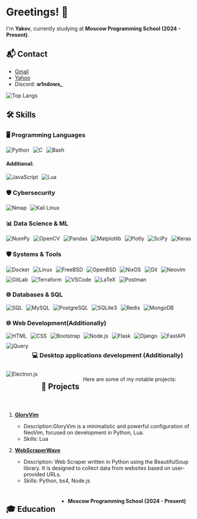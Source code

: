 # Greetings! 👋
I'm **Yakov**, currently studying at **Moscow Programming School (2024 - Present)**.

## 📬 Contact
- [Gmail](mailto:wswindowsers@gmail.com)
- [Yahoo](mailto:yakovhq@yahoo.com)
- Discord: **w1ndows_**

![Top Langs](https://github-readme-stats.vercel.app/api/top-langs/?username=GitW1n&layout=compact)

## 🛠️ Skills

### 🖥️ Programming Languages
<div style="display: flex; flex-wrap: wrap; gap: 10px;">
    <img src="https://img.shields.io/badge/Python-blue?style=for-the-badge&logo=python&logoColor=white" alt="Python" />
    <img src="https://img.shields.io/badge/C-blue?style=for-the-badge&logo=c&logoColor=white" alt="C" />
    <img src="https://img.shields.io/badge/Bash-4EAA25?style=for-the-badge&logo=gnubash&logoColor=white" alt="Bash" /> 
</div>

#### Additional: 
<div style="display: flex; flex-wrap: wrap; gap: 10px;">
    <img src="https://img.shields.io/badge/JavaScript-F7DF1E?style=for-the-badge&logo=javascript&logoColor=black" alt="JavaScript" />
    <img src="https://img.shields.io/badge/Lua-blue?style=for-the-badge&logo=lua&logoColor=white" alt="Lua" />
</div>

### 🛡️ Cybersecurity
<div style="display: flex; flex-wrap: wrap; gap: 10px;"><img src="https://img.shields.io/badge/Nmap-000000?style=for-the-badge&logo=nmap&logoColor=green" alt="Nmap" />  <img src="https://img.shields.io/badge/Kali%20Linux-557C85?style=for-the-badge&logo=kalilinux&logoColor=white" alt="Kali Linux" />  </div>

### 📊 Data Science & ML
<div style="display: flex; flex-wrap: wrap; gap: 10px;">
    <img src="https://img.shields.io/badge/NumPy-013243?style=for-the-badge&logo=numpy&logoColor=white" alt="NumPy" />
    <img src="https://img.shields.io/badge/OpenCV-blue?style=for-the-badge&logo=opencv&logoColor=white" alt="OpenCV" />
    <img src="https://img.shields.io/badge/Pandas-150458?style=for-the-badge&logo=pandas&logoColor=white" alt="Pandas" />
    <img src="https://img.shields.io/badge/Matplotlib-0073B7?style=for-the-badge&logo=matplotlib&logoColor=white" alt="Matplotlib" />
      <img src="https://img.shields.io/badge/Plotly-3A4A6B?style=for-the-badge&logo=plotly&logoColor=white" alt="Plotly" />
      <img src="https://img.shields.io/badge/SciPy-8E1C1C?style=for-the-badge&logo=scipy&logoColor=white" alt="SciPy" />
    <img src="https://img.shields.io/badge/Keras-D00000?style=for-the-badge&logo=keras&logoColor=white" alt="Keras" />
</div>

### 🛡️ Systems & Tools
<div style="display: flex; flex-wrap: wrap; gap: 10px;">
    <img src="https://img.shields.io/badge/Docker-2496ED?style=for-the-badge&logo=docker&logoColor=white" alt="Docker" />
    <img src="https://img.shields.io/badge/Linux-FCC624?style=for-the-badge&logo=linux&logoColor=black" alt="Linux" />
    <img src="https://img.shields.io/badge/FreeBSD-AB2B28?style=for-the-badge&logo=freebsd&logoColor=white" alt="FreeBSD" />
    <img src="https://img.shields.io/badge/OpenBSD-F2CA30?style=for-the-badge&logo=openbsd&logoColor=black" alt="OpenBSD" />
    <img src="https://img.shields.io/badge/NixOS-7F4F96?style=for-the-badge&logo=nixos&logoColor=white" alt="NixOS" />
    <img src="https://img.shields.io/badge/Git-F05032?style=for-the-badge&logo=git&logoColor=white" alt="Git" />
    <img src="https://img.shields.io/badge/Neovim-57A143?style=for-the-badge&logo=neovim&logoColor=white" alt="Neovim" />
    <img src="https://img.shields.io/badge/GitLab-330F63?style=for-the-badge&logo=gitlab&logoColor=white" alt="GitLab" />
    <img src="https://img.shields.io/badge/Terraform-7B42BC?style=for-the-badge&logo=terraform&logoColor=white" alt="Terraform" />
    <img src="https://img.shields.io/badge/VSCode-007ACC?style=for-the-badge&logo=visualstudiocode&logoColor=white" alt="VSCode" />
    <img src="https://img.shields.io/badge/LaTeX-008080?style=for-the-badge&logo=latex&logoColor=white" alt="LaTeX" />
    <img src="https://img.shields.io/badge/Postman-FF6C37?style=for-the-badge&logo=postman&logoColor=white" alt="Postman" />
</div>

### 🌐 Databases & SQL
<div style="display: flex; flex-wrap: wrap; gap: 10px;">
    <img src="https://img.shields.io/badge/SQL-003B57?style=for-the-badge&logo=sql&logoColor=white" alt="SQL" />
    <img src="https://img.shields.io/badge/MySQL-4479A1?style=for-the-badge&logo=mysql&logoColor=white" alt="MySQL" />
    <img src="https://img.shields.io/badge/PostgreSQL-4169E1?style=for-the-badge&logo=postgresql&logoColor=white" alt="PostgreSQL" />
    <img src="https://img.shields.io/badge/SQLite3-003B57?style=for-the-badge&logo=sqlite&logoColor=white" alt="SQLite3" />
    <img src="https://img.shields.io/badge/Redis-DC382D?style=for-the-badge&logo=redis&logoColor=white" alt="Redis" />
    <img src="https://img.shields.io/badge/MongoDB-47A248?style=for-the-badge&logo=mongodb&logoColor=white" alt="MongoDB" />
</div>

### 🌐 Web Development(Additionally)
<div style="display: flex; flex-wrap: wrap; gap: 10px;"> <img src="https://img.shields.io/badge/HTML-E34F26?style=for-the-badge&logo=html5&logoColor=white" alt="HTML" /> <img src="https://img.shields.io/badge/CSS-1572B6?style=for-the-badge&logo=css3&logoColor=white" alt="CSS" /> <img src="https://img.shields.io/badge/Bootstrap-563D7C?style=for-the-badge&logo=bootstrap&logoColor=white" alt="Bootstrap" /> <img src="https://img.shields.io/badge/Node.js-339933?style=for-the-badge&logo=node.js&logoColor=white" alt="Node.js" /> <img src="https://img.shields.io/badge/Flask-000000?style=for-the-badge&logo=flask&logoColor=white" alt="Flask" /> <img src="https://img.shields.io/badge/Django-092E20?style=for-the-badge&logo=django&logoColor=white" alt="Django" /> <img src="https://img.shields.io/badge/FastAPI-009688?style=for-the-badge&logo=fastapi&logoColor=white" alt="FastAPI" />  <img src="https://img.shields.io/badge/jQuery-0769AD?style=for-the-badge&logo=jquery&logoColor=white" alt="jQuery" />

### 💻 Desktop applications development (Additionally)
<div style="display: flex; flex-wrap: wrap; gap: 10px;">
    <img src="https://img.shields.io/badge/Electron-47848F?style=for-the-badge&logo=electron&logoColor=white" alt="Electron.js" />
</div>

## 📂 Projects
Here are some of my notable projects:

1. **[GloryVim](https://github.com/GitW1n/GloryVim)**
   - Description:GloryVim is a minimalistic and powerful configuration of NeoVim, focused on development in Python, Lua.
   - Skills: Lua

2. **[WebScraperWave](https://github.com/GitW1n/Web-Scrape-Wave)**
   - Description: Web Scraper written in Python using the BeautifulSoup library. It is designed to collect data from websites based on user-provided URLs.
   - Skills: Python, bs4, Node.js
## 🎓 Education
- **Moscow Programming School (2024 - Present)**
